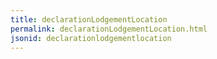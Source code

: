 ```yaml
---
title: declarationLodgementLocation
permalink: declarationLodgementLocation.html
jsonid: declarationlodgementlocation
---
```

